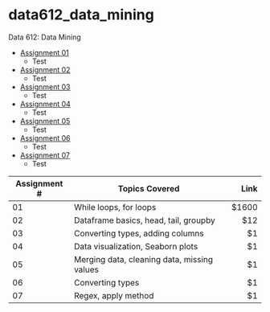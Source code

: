 # data612_data_mining
Data 612: Data Mining


* [Assignment 01](https://github.com/MattBriskey/data612_data_mining/blob/main/Assignment%2001%20-%20Briskey.ipynb)
  * Test
* [Assignment 02](https://github.com/MattBriskey/data612_data_mining/blob/main/Assignment%2002%20-%20Briskey.ipynb)
  * Test
* [Assignment 03](https://github.com/MattBriskey/data612_data_mining/blob/main/Assignment%2003%20-%20Briskey.ipynb)
  * Test
* [Assignment 04](https://github.com/MattBriskey/data612_data_mining/blob/main/Assignment%2004%20-%20Briskey.ipynb)
  * Test
* [Assignment 05](https://github.com/MattBriskey/data612_data_mining/blob/main/Assignment%2005%20-%20Briskey.ipynb)
  * Test
* [Assignment 06](https://github.com/MattBriskey/data612_data_mining/blob/main/Assignment%2006%20-%20Briskey.ipynb)
  * Test
* [Assignment 07](https://github.com/MattBriskey/data612_data_mining/blob/main/Assignment%2007%20-%20Briskey.ipynb)
  * Test


| Assignment #  | Topics Covered                                  | Link  |
| ------------- |-------------                                    | -----:|
| 01            | While loops, for loops                          | $1600 |
| 02            | Dataframe basics, head, tail, groupby           |   $12 |
| 03            | Converting types, adding columns                |    $1 |
| 04            | Data visualization, Seaborn plots               |    $1 |
| 05            | Merging data, cleaning data, missing values     |    $1 |
| 06            | Converting types                                |    $1 |
| 07            | Regex, apply method                             |    $1 |
